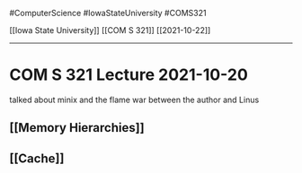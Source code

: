 #ComputerScience  #IowaStateUniversity #COMS321 


[[Iowa State University]] [[COM S 321]] [[2021-10-22]]

---

# COM S 321 Lecture 2021-10-20

talked about minix and the flame war between the author and Linus

## [[Memory Hierarchies]]


## [[Cache]]